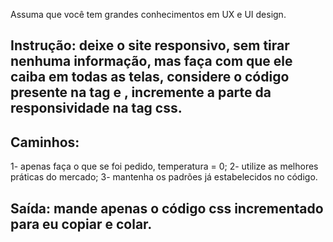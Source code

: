 Assuma que você tem grandes conhecimentos em UX e UI design. 

## Instrução: deixe o site responsivo, sem tirar nenhuma informação, mas faça com que ele caiba em todas as telas, considere o código presente na tag <html></html> e <css></css>, incremente a parte da responsividade na tag css. 

## Caminhos: 
1- apenas faça o que se foi pedido, temperatura = 0; 
2- utilize as melhores práticas do mercado; 
3- mantenha os padrões já estabelecidos no código. 

## Saída: mande apenas o código css incrementado para eu copiar e colar. 

<html>
</html>

<css>
</css>